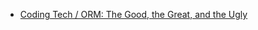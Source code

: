 * [Coding Tech / ORM: The Good, the Great, and the Ugly](https://www.youtube.com/watch?v=3EvhK7-DlZA)
